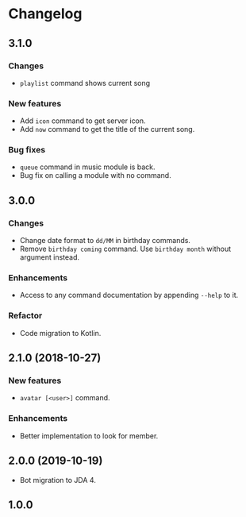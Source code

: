 # Changelog

## 3.1.0

### Changes

- `playlist` command shows current song

### New features

- Add `icon` command to get server icon.
- Add `now` command to get the title of the current song.

### Bug fixes

- `queue` command in music module is back.
- Bug fix on calling a module with no command.

## 3.0.0

### Changes

- Change date format to `dd/MM` in birthday commands.
- Remove `birthday coming` command. Use `birthday month` without argument instead.

### Enhancements

-  Access to any command documentation by appending `--help` to it.

### Refactor

- Code migration to Kotlin.

## 2.1.0 (2018-10-27)

### New features

- `avatar [<user>]` command.

### Enhancements

- Better implementation to look for member.

## 2.0.0 (2019-10-19)

- Bot migration to JDA 4.

## 1.0.0
